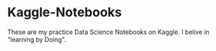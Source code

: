 # Kaggle-Notebooks
 These are my practice Data Science Notebooks on Kaggle. I belive in "learning by Doing".
